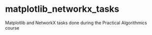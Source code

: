 # matplotlib_networkx_tasks
Matplotlib and NetworkX tasks done during the Practical Algorithmics course
